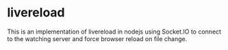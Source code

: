 livereload
==========

This is an implementation of livereload in nodejs using Socket.IO to connect to the watching server and force browser
reload on file change.
